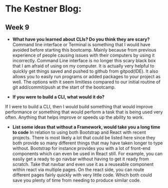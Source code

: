 # The Kestner Blog:

## Week 9

* **What have you learned about CLIs? Do you think they are scary?**
Command line interface or Terminal is something that I would have avoided before starting this bootcamp. Mainly because from previous experience of people causing issues with their computers by using it incorrectly. Command Line interface is no longer this scary black box that I am afraid of using on my computer. It is actually very helpful to quickly get things saved and pushed to github from gitpod(IDE). It also allows you to easily run programs or added packages to your project as well. The options with it seem limitless compared to our initial routine of git add/commit/push at the start of the bootcamp. 

* **If you were to build a CLI, what would it do?**

If I were to build a CLI, then I would build something that would improve performance or something that would perform a task that is being used very often. Anything that helps improve or speeds up the ability to work. 


* **List some ideas that without a Framework, would take you a long time to code**
    In relation to using both Bootstrap and React with recent projects. There is most likely a lot that could be listed here since they both provide so many different things that may have taken longer to type without. Bootstrap for instance provides you with a lot of front-end components which can even be used in React still. For example, you can easily get a ready to go navbar without having to get it ready from scratch. Take that navbar and even use it as a reuseable component within react via multiple pages. On the react side, you can route different pages fairly quickly with very little code. Which both could save you plenty of time from needing to produce similar code.